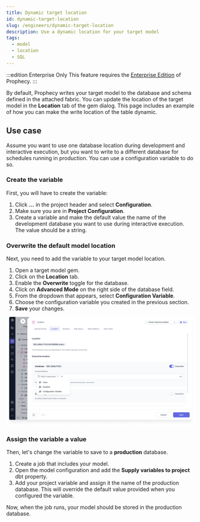 ```yaml
---
title: Dynamic target location
id: dynamic-target-location
slug: /engineers/dynamic-target-location
description: Use a dynamic location for your target model
tags:
  - model
  - location
  - SQL
---
```


:::edition Enterprise Only
This feature requires the [Enterprise Edition](/getting-started/editions/prophecy-editions) of Prophecy.
:::

By default, Prophecy writes your target model to the database and schema defined in the attached fabric. You can update the location of the target model in the **Location** tab of the gem dialog. This page includes an example of how you can make the write location of the table dynamic.

## Use case

Assume you want to use one database location during development and interactive execution, but you want to write to a different database for schedules running in production. You can use a configuration variable to do so.

### Create the variable

First, you will have to create the variable:

1. Click **...** in the project header and select **Configuration**.
1. Make sure you are in **Project Configuration**.
1. Create a variable and make the default value the name of the development database you want to use during interactive execution. The value should be a string.

### Overwrite the default model location

Next, you need to add the variable to your target model location.

1. Open a target model gem.
1. Click on the **Location** tab.
1. Enable the **Overwrite** toggle for the database.
1. Click on **Advanced Mode** on the right side of the database field.
1. From the dropdown that appears, select **Configuration Variable**.
1. Choose the configuration variable you created in the previous section.
1. **Save** your changes.

![Location](img/location-overwrite.png)

### Assign the variable a value

Then, let's change the variable to save to a **production** database.

1. Create a job that includes your model.
1. Open the model configuration and add the **Supply variables to project** dbt property.
1. Add your project variable and assign it the name of the production database. This will override the default value provided when you configured the variable.

Now, when the job runs, your model should be stored in the production database.
